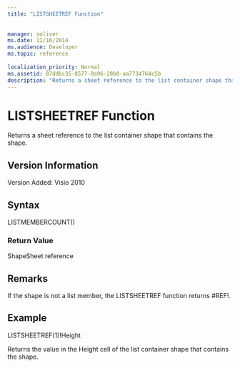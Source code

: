 ```yaml
---
title: "LISTSHEETREF Function"
 
 
manager: soliver
ms.date: 11/16/2014
ms.audience: Developer
ms.topic: reference
 
localization_priority: Normal
ms.assetid: 87ddbc35-8577-0a96-20b8-aa7734764c5b
description: "Returns a sheet reference to the list container shape that contains the shape."
---
```


# LISTSHEETREF Function

Returns a sheet reference to the list container shape that contains the shape.
  
## Version Information

Version Added: Visio 2010 
  
## Syntax

LISTMEMBERCOUNT()
  
### Return Value

ShapeSheet reference
  
## Remarks

If the shape is not a list member, the LISTSHEETREF function returns #REF!.
  
## Example

LISTSHEETREF(1)!Height 
  
Returns the value in the Height cell of the list container shape that contains the shape. 
  

